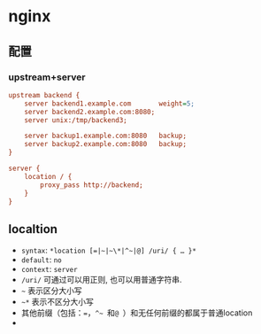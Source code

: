 # nginx

## 配置

### upstream+server

```ini
upstream backend {
    server backend1.example.com       weight=5;
    server backend2.example.com:8080;
    server unix:/tmp/backend3;

    server backup1.example.com:8080   backup;
    server backup2.example.com:8080   backup;
}

server {
    location / {
        proxy_pass http://backend;
    }
}
```

## localtion

- `syntax`: `*location [=|~|~\*|^~|@] /uri/ { … }*`
- `default`: `no`
- `context`: `server`
- `/uri/` 可通过可以用正则, 也可以用普通字符串.
- `~` 表示区分大小写
- `~*` 表示不区分大小写
- 其他前缀（包括：`=`，`^~ `和`@ `）和无任何前缀的都属于普通location
- ​